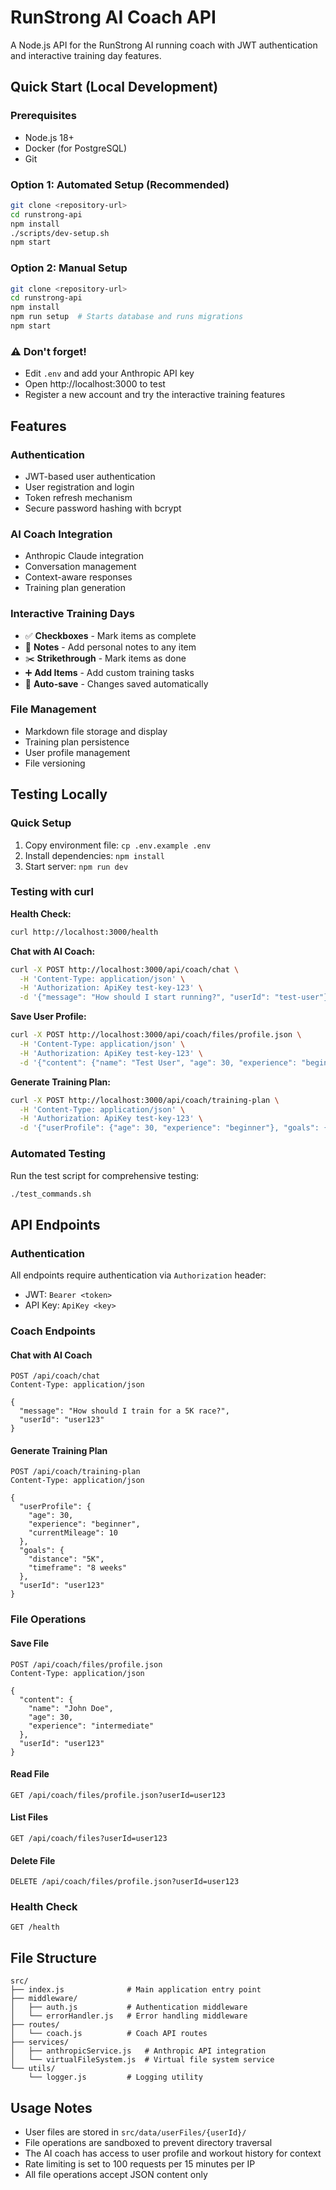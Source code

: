 # RunStrong AI Coach API

A Node.js API for the RunStrong AI running coach with JWT authentication and interactive training day features.

## Quick Start (Local Development)

### Prerequisites
- Node.js 18+
- Docker (for PostgreSQL)
- Git

### Option 1: Automated Setup (Recommended)
```bash
git clone <repository-url>
cd runstrong-api
npm install
./scripts/dev-setup.sh
npm start
```

### Option 2: Manual Setup
```bash
git clone <repository-url>
cd runstrong-api
npm install
npm run setup  # Starts database and runs migrations
npm start
```

### ⚠️ Don't forget!
- Edit `.env` and add your Anthropic API key
- Open http://localhost:3000 to test
- Register a new account and try the interactive training features

## Features

### Authentication
- JWT-based user authentication
- User registration and login
- Token refresh mechanism
- Secure password hashing with bcrypt

### AI Coach Integration
- Anthropic Claude integration
- Conversation management
- Context-aware responses
- Training plan generation

### Interactive Training Days
- ✅ **Checkboxes** - Mark items as complete
- 📝 **Notes** - Add personal notes to any item
- ✂️ **Strikethrough** - Mark items as done
- ➕ **Add Items** - Add custom training tasks
- 💾 **Auto-save** - Changes saved automatically

### File Management
- Markdown file storage and display
- Training plan persistence
- User profile management
- File versioning

## Testing Locally

### Quick Setup
1. Copy environment file: `cp .env.example .env`
2. Install dependencies: `npm install`
3. Start server: `npm run dev`

### Testing with curl

**Health Check:**
```bash
curl http://localhost:3000/health
```

**Chat with AI Coach:**
```bash
curl -X POST http://localhost:3000/api/coach/chat \
  -H 'Content-Type: application/json' \
  -H 'Authorization: ApiKey test-key-123' \
  -d '{"message": "How should I start running?", "userId": "test-user"}'
```

**Save User Profile:**
```bash
curl -X POST http://localhost:3000/api/coach/files/profile.json \
  -H 'Content-Type: application/json' \
  -H 'Authorization: ApiKey test-key-123' \
  -d '{"content": {"name": "Test User", "age": 30, "experience": "beginner"}, "userId": "test-user"}'
```

**Generate Training Plan:**
```bash
curl -X POST http://localhost:3000/api/coach/training-plan \
  -H 'Content-Type: application/json' \
  -H 'Authorization: ApiKey test-key-123' \
  -d '{"userProfile": {"age": 30, "experience": "beginner"}, "goals": {"distance": "5K", "timeframe": "8 weeks"}, "userId": "test-user"}'
```

### Automated Testing
Run the test script for comprehensive testing:
```bash
./test_commands.sh
```

## API Endpoints

### Authentication

All endpoints require authentication via `Authorization` header:
- JWT: `Bearer <token>`
- API Key: `ApiKey <key>`

### Coach Endpoints

#### Chat with AI Coach
```
POST /api/coach/chat
Content-Type: application/json

{
  "message": "How should I train for a 5K race?",
  "userId": "user123"
}
```

#### Generate Training Plan
```
POST /api/coach/training-plan
Content-Type: application/json

{
  "userProfile": {
    "age": 30,
    "experience": "beginner",
    "currentMileage": 10
  },
  "goals": {
    "distance": "5K",
    "timeframe": "8 weeks"
  },
  "userId": "user123"
}
```

### File Operations

#### Save File
```
POST /api/coach/files/profile.json
Content-Type: application/json

{
  "content": {
    "name": "John Doe",
    "age": 30,
    "experience": "intermediate"
  },
  "userId": "user123"
}
```

#### Read File
```
GET /api/coach/files/profile.json?userId=user123
```

#### List Files
```
GET /api/coach/files?userId=user123
```

#### Delete File
```
DELETE /api/coach/files/profile.json?userId=user123
```

### Health Check
```
GET /health
```

## File Structure

```
src/
├── index.js              # Main application entry point
├── middleware/
│   ├── auth.js           # Authentication middleware
│   └── errorHandler.js   # Error handling middleware
├── routes/
│   └── coach.js          # Coach API routes
├── services/
│   ├── anthropicService.js   # Anthropic API integration
│   └── virtualFileSystem.js  # Virtual file system service
└── utils/
    └── logger.js         # Logging utility
```

## Usage Notes

- User files are stored in `src/data/userFiles/{userId}/`
- File operations are sandboxed to prevent directory traversal
- The AI coach has access to user profile and workout history for context
- Rate limiting is set to 100 requests per 15 minutes per IP
- All file operations accept JSON content only